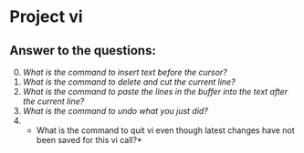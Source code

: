 # Project vi

## Answer to the questions:

0. *What is the command to insert text before the cursor?*
1. *What is the command to delete and cut the current line?*
2. *What is the command to paste the lines in the buffer into the text after the current line?*
3. *What is the command to undo what you just did?*
4. * What is the command to quit vi even though latest changes have not been saved for this vi call?*
